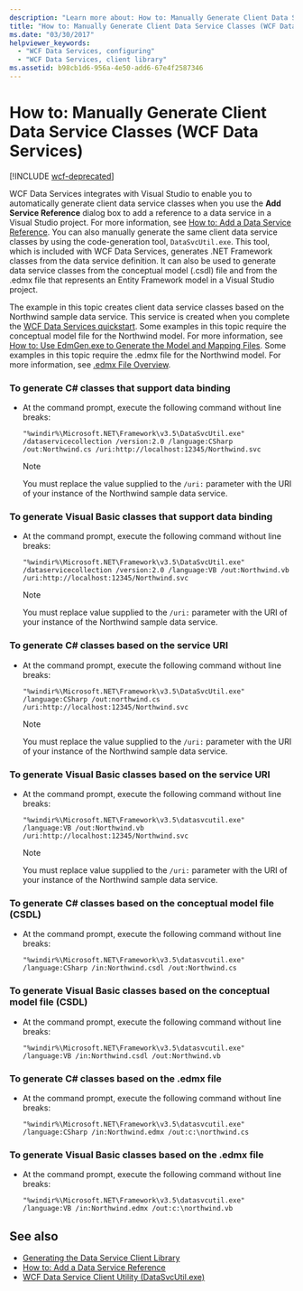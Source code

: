 ```yaml
---
description: "Learn more about: How to: Manually Generate Client Data Service Classes (WCF Data Services)"
title: "How to: Manually Generate Client Data Service Classes (WCF Data Services)"
ms.date: "03/30/2017"
helpviewer_keywords:
  - "WCF Data Services, configuring"
  - "WCF Data Services, client library"
ms.assetid: b98cb1d6-956a-4e50-add6-67e4f2587346
---
```

# How to: Manually Generate Client Data Service Classes (WCF Data Services)

[!INCLUDE [wcf-deprecated](~/includes/wcf-deprecated.md)]

WCF Data Services integrates with Visual Studio to enable you to automatically generate client data service classes when you use the **Add Service Reference** dialog box to add a reference to a data service in a Visual Studio project. For more information, see [How to: Add a Data Service Reference](how-to-add-a-data-service-reference-wcf-data-services.md). You can also manually generate the same client data service classes by using the code-generation tool, `DataSvcUtil.exe`. This tool, which is included with WCF Data Services, generates .NET Framework classes from the data service definition. It can also be used to generate data service classes from the conceptual model (.csdl) file and from the .edmx file that represents an Entity Framework model in a Visual Studio project.

 The example in this topic creates client data service classes based on the Northwind sample data service. This service is created when you complete the [WCF Data Services quickstart](quickstart-wcf-data-services.md). Some examples in this topic require the conceptual model file for the Northwind model. For more information, see [How to: Use EdmGen.exe to Generate the Model and Mapping Files](../adonet/ef/how-to-use-edmgen-exe-to-generate-the-model-and-mapping-files.md). Some examples in this topic require the .edmx file for the Northwind model. For more information, see [.edmx File Overview](/previous-versions/dotnet/netframework-4.0/cc982042(v=vs.100)).

### To generate C# classes that support data binding

- At the command prompt, execute the following command without line breaks:

    ```console
    "%windir%\Microsoft.NET\Framework\v3.5\DataSvcUtil.exe" /dataservicecollection /version:2.0 /language:CSharp /out:Northwind.cs /uri:http://localhost:12345/Northwind.svc
    ```

    > [!NOTE]
    > You must replace the value supplied to the `/uri:` parameter with the URI of your instance of the Northwind sample data service.

### To generate Visual Basic classes that support data binding

- At the command prompt, execute the following command without line breaks:

    ```console
    "%windir%\Microsoft.NET\Framework\v3.5\DataSvcUtil.exe" /dataservicecollection /version:2.0 /language:VB /out:Northwind.vb /uri:http://localhost:12345/Northwind.svc
    ```

    > [!NOTE]
    > You must replace value supplied to the `/uri:` parameter with the URI of your instance of the Northwind sample data service.

### To generate C# classes based on the service URI

- At the command prompt, execute the following command without line breaks:

    ```console
    "%windir%\Microsoft.NET\Framework\v3.5\DataSvcUtil.exe" /language:CSharp /out:northwind.cs /uri:http://localhost:12345/Northwind.svc
    ```

    > [!NOTE]
    > You must replace the value supplied to the `/uri:` parameter with the URI of your instance of the Northwind sample data service.

### To generate Visual Basic classes based on the service URI

- At the command prompt, execute the following command without line breaks:

    ```console
    "%windir%\Microsoft.NET\Framework\v3.5\datasvcutil.exe" /language:VB /out:Northwind.vb /uri:http://localhost:12345/Northwind.svc
    ```

    > [!NOTE]
    > You must replace value supplied to the `/uri:` parameter with the URI of your instance of the Northwind sample data service.

### To generate C# classes based on the conceptual model file (CSDL)

- At the command prompt, execute the following command without line breaks:

    ```console
    "%windir%\Microsoft.NET\Framework\v3.5\datasvcutil.exe" /language:CSharp /in:Northwind.csdl /out:Northwind.cs
    ```

### To generate Visual Basic classes based on the conceptual model file (CSDL)

- At the command prompt, execute the following command without line breaks:

    ```console
    "%windir%\Microsoft.NET\Framework\v3.5\datasvcutil.exe" /language:VB /in:Northwind.csdl /out:Northwind.vb
    ```

### To generate C# classes based on the .edmx file

- At the command prompt, execute the following command without line breaks:

    ```console
    "%windir%\Microsoft.NET\Framework\v3.5\datasvcutil.exe" /language:CSharp /in:Northwind.edmx /out:c:\northwind.cs
    ```

### To generate Visual Basic classes based on the .edmx file

- At the command prompt, execute the following command without line breaks:

    ```console
    "%windir%\Microsoft.NET\Framework\v3.5\datasvcutil.exe" /language:VB /in:Northwind.edmx /out:c:\northwind.vb
    ```

## See also

- [Generating the Data Service Client Library](generating-the-data-service-client-library-wcf-data-services.md)
- [How to: Add a Data Service Reference](how-to-add-a-data-service-reference-wcf-data-services.md)
- [WCF Data Service Client Utility (DataSvcUtil.exe)](wcf-data-service-client-utility-datasvcutil-exe.md)
